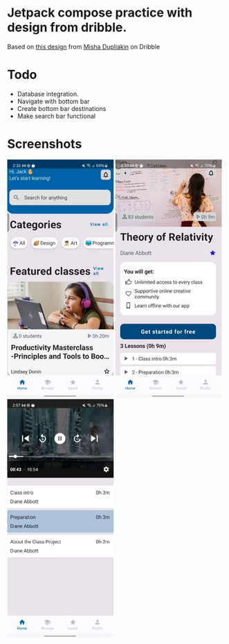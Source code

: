 # Jetpack compose practice with design from dribble.

Based on [this design](https://dribbble.com/shots/16049555-Online-Class-Platform) from
[Misha Dupliakin](https://dribbble.com/mishadupliakin) on Dribble

# **Todo**

- Database integration.
- Navigate with bottom bar
- Create bottom bar destinations
- Make search bar functional

# **Screenshots**

![img.png](readme-images/home.png)
![img.png](readme-images/class-details.png)
![img.png](readme-images/video-player.png)